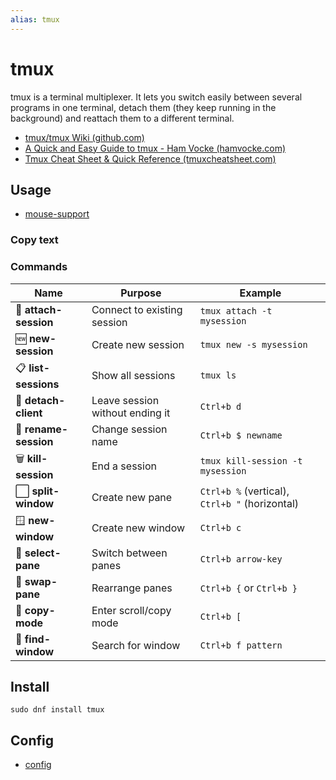 ```yaml
---
alias: tmux
---
```

# tmux

tmux is a terminal multiplexer. It lets you switch easily between several programs in one terminal, detach them (they keep running in the background) and reattach them to a different terminal.

- [tmux/tmux Wiki (github.com)](https://github.com/tmux/tmux/wiki)
- [A Quick and Easy Guide to tmux - Ham Vocke (hamvocke.com)](https://hamvocke.com/blog/a-quick-and-easy-guide-to-tmux/)
- [Tmux Cheat Sheet & Quick Reference (tmuxcheatsheet.com)](https://tmuxcheatsheet.com/)

## Usage

- [mouse-support](./mouse-support.md)

### Copy text


### Commands


| Name                  | Purpose                         | Example                                        |
| --------------------- | ------------------------------- | ---------------------------------------------- |
| 🔗 **attach-session** | Connect to existing session     | `tmux attach -t mysession`                     |
| 🆕 **new-session**    | Create new session              | `tmux new -s mysession`                        |
| 📋 **list-sessions**  | Show all sessions               | `tmux ls`                                      |
| 🚪 **detach-client**  | Leave session without ending it | `Ctrl+b d`                                     |
| 📝 **rename-session** | Change session name             | `Ctrl+b $ newname`                             |
| 🗑️ **kill-session**  | End a session                   | `tmux kill-session -t mysession`               |
| ⬜ **split-window**    | Create new pane                 | `Ctrl+b %` (vertical), `Ctrl+b "` (horizontal) |
| 🪟 **new-window**     | Create new window               | `Ctrl+b c`                                     |
| 📍 **select-pane**    | Switch between panes            | `Ctrl+b arrow-key`                             |
| 🔄 **swap-pane**      | Rearrange panes                 | `Ctrl+b {` or `Ctrl+b }`                       |
| 📜 **copy-mode**      | Enter scroll/copy mode          | `Ctrl+b [`                                     |
| 🔎 **find-window**    | Search for window               | `Ctrl+b f pattern`                             |

## Install

`sudo dnf install tmux`

## Config

- [config](config.md)